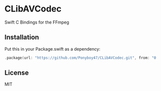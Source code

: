 # CLibAVCodec

Swift C Bindings for the FFmpeg 

## Installation

Put this in your Package.swift as a dependency:
```swift
.package(url: "https://github.com/Ponyboy47/CLibAVCodec.git", from: "0.1.0")
```

## License
MIT
